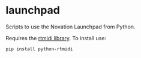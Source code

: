 # launchpad

Scripts to use the Novation Launchpad from Python.

Requires the [rtmidi library](http://trac.chrisarndt.de/code/wiki/python-rtmidi). To install use:

```
pip install python-rtmidi
```
